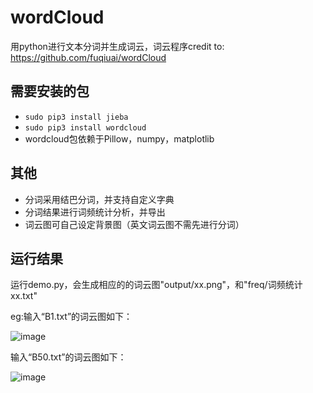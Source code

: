 # wordCloud

用python进行文本分词并生成词云，词云程序credit to: <https://github.com/fuqiuai/wordCloud>

## 需要安装的包

* `sudo pip3 install jieba`
* `sudo pip3 install wordcloud`
* wordcloud包依赖于Pillow，numpy，matplotlib

## 其他

* 分词采用结巴分词，并支持自定义字典
* 分词结果进行词频统计分析，并导出
* 词云图可自己设定背景图（英文词云图不需先进行分词）

## 运行结果

运行demo.py，会生成相应的的词云图"output/xx.png"，和"freq/词频统计xx.txt"

eg:输入“B1.txt”的词云图如下：

![image](https://github.com/MsEspeon/VCloud/blob/main/output/B1.png)

输入“B50.txt”的词云图如下：

![image](https://github.com/MsEspeon/VCloud/blob/main/output/B50.png)